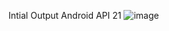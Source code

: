 Intial Output
Android API 21 
![image](https://github.com/user-attachments/assets/072addd4-31dd-4f2b-9aae-fdeb87a158ce)
